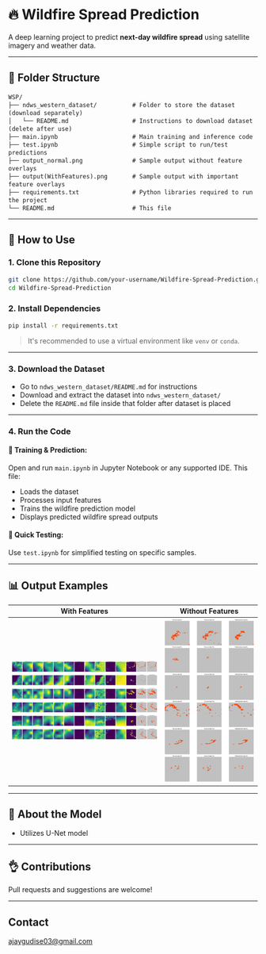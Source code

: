 # 🔥 Wildfire Spread Prediction

A deep learning project to predict **next-day wildfire spread** using satellite imagery and weather data.

---

## 📁 Folder Structure

```
WSP/
├── ndws_western_dataset/          # Folder to store the dataset (download separately)
│   └── README.md                  # Instructions to download dataset (delete after use)
├── main.ipynb                     # Main training and inference code
├── test.ipynb                     # Simple script to run/test predictions
├── output_normal.png              # Sample output without feature overlays
├── output(WithFeatures).png       # Sample output with important feature overlays
├── requirements.txt               # Python libraries required to run the project
└── README.md                      # This file
```

---

## 🚀 How to Use

### 1. Clone this Repository

```bash
git clone https://github.com/your-username/Wildfire-Spread-Prediction.git
cd Wildfire-Spread-Prediction
```

### 2. Install Dependencies

```bash
pip install -r requirements.txt
```

> It's recommended to use a virtual environment like `venv` or `conda`.

---

### 3. Download the Dataset

* Go to `ndws_western_dataset/README.md` for instructions
* Download and extract the dataset into `ndws_western_dataset/`
* Delete the `README.md` file inside that folder after dataset is placed

---

### 4. Run the Code

#### 🧠 Training & Prediction:

Open and run `main.ipynb` in Jupyter Notebook or any supported IDE.
This file:

* Loads the dataset
* Processes input features
* Trains the wildfire prediction model
* Displays predicted wildfire spread outputs

#### 🧪 Quick Testing:

Use `test.ipynb` for simplified testing on specific samples.

---

## 📊 Output Examples

| With Features             | Without Features                           |
| ---------------------------- | --------------------------------------- |
| ![normal](output_normal.png) | ![features](output.png) |

---

## 🧠 About the Model

* Utilizes U-Net model

---

## 👌 Contributions

Pull requests and suggestions are welcome!

---

## Contact

ajaygudise03@gmail.com